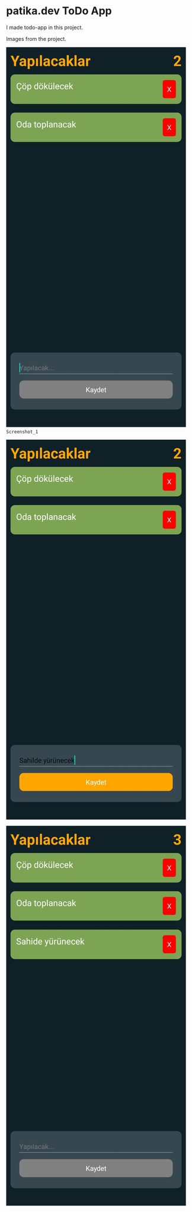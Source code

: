 # patika.dev ToDo App

I made todo-app in this project.

Images from the project.

![Screenshot_1](./src/Assets/Images/Screenshot_1.jpg)
`Screenshot_1`

![Screenshot_2](./src/Assets/Images/Screenshot_2.jpg)

![Screenshot_3](./src/Assets/Images/Screenshot_3.jpg)